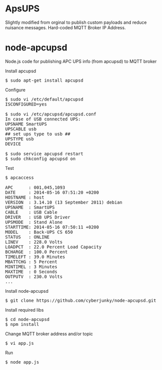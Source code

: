 # ApsUPS

Slightly modified from orginal to publish custom payloads and reduce nuisance messages.  Hard-coded MQTT Broker IP Address.


node-apcupsd
============

Node.js code for publishing APC UPS info (from apcupsd) to MQTT broker

Install apcupsd
<pre>
$ sudo apt-get install apcupsd
</pre>

Configure
<pre>
$ sudo vi /etc/default/apcupsd
ISCONFIGURED=yes

$ sudo vi /etc/apcupsd/apcupsd.conf
In case of USB connected UPS:
UPSNAME SmartUPS
UPSCABLE usb
## set ups type to usb ##
UPSTYPE usb
DEVICE

$ sudo service apcupsd restart
$ sudo chkconfig apcupsd on
</pre>

Test
<pre>
$ apcaccess

APC      : 001,045,1093
DATE     : 2014-05-16 07:51:20 +0200
HOSTNAME : host
VERSION  : 3.14.10 (13 September 2011) debian
UPSNAME  : SmartUPS
CABLE    : USB Cable
DRIVER   : USB UPS Driver
UPSMODE  : Stand Alone
STARTTIME: 2014-05-16 07:50:11 +0200
MODEL    : Back-UPS CS 650
STATUS   : ONLINE
LINEV    : 228.0 Volts
LOADPCT  : 22.0 Percent Load Capacity
BCHARGE  : 100.0 Percent
TIMELEFT : 39.0 Minutes
MBATTCHG : 5 Percent
MINTIMEL : 3 Minutes
MAXTIME  : 0 Seconds
OUTPUTV  : 230.0 Volts
...
</pre>

Install node-apcupsd
<pre>
$ git clone https://github.com/cyberjunky/node-apcupsd.git
</pre>
Install required libs
<pre>
$ cd node-apcupsd
$ npm install
</pre>
Change MQTT broker address and/or topic
<pre>
$ vi app.js
</pre>
Run
<pre>
$ node app.js
</pre>
